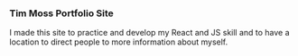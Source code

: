 ### Tim Moss Portfolio Site

I made this site to practice and develop my React and JS skill and to have a location to direct people to more information about myself.


